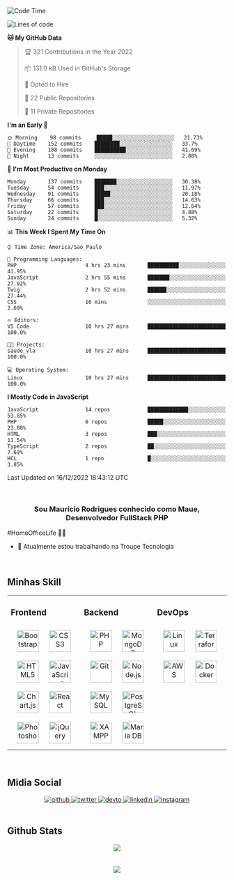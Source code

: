 <!--START_SECTION:waka-->
![Code Time](http://img.shields.io/badge/Code%20Time-1%2C090%20hrs%2055%20mins-blue)

![Lines of code](https://img.shields.io/badge/From%20Hello%20World%20I%27ve%20Written-5%20Million%20lines%20of%20code-blue)

**🐱 My GitHub Data** 

> 🏆 321 Contributions in the Year 2022
 > 
> 📦 131.0 kB Used in GitHub's Storage 
 > 
> 💼 Opted to Hire
 > 
> 📜 22 Public Repositories 
 > 
> 🔑 11 Private Repositories  
 > 
**I'm an Early 🐤** 

```text
🌞 Morning    98 commits     █████░░░░░░░░░░░░░░░░░░░░   21.73% 
🌆 Daytime    152 commits    ████████░░░░░░░░░░░░░░░░░   33.7% 
🌃 Evening    188 commits    ██████████░░░░░░░░░░░░░░░   41.69% 
🌙 Night      13 commits     ░░░░░░░░░░░░░░░░░░░░░░░░░   2.88%

```
📅 **I'm Most Productive on Monday** 

```text
Monday       137 commits    ███████░░░░░░░░░░░░░░░░░░   30.38% 
Tuesday      54 commits     ███░░░░░░░░░░░░░░░░░░░░░░   11.97% 
Wednesday    91 commits     █████░░░░░░░░░░░░░░░░░░░░   20.18% 
Thursday     66 commits     ███░░░░░░░░░░░░░░░░░░░░░░   14.63% 
Friday       57 commits     ███░░░░░░░░░░░░░░░░░░░░░░   12.64% 
Saturday     22 commits     █░░░░░░░░░░░░░░░░░░░░░░░░   4.88% 
Sunday       24 commits     █░░░░░░░░░░░░░░░░░░░░░░░░   5.32%

```


📊 **This Week I Spent My Time On** 

```text
⌚︎ Time Zone: America/Sao_Paulo

💬 Programming Languages: 
PHP                      4 hrs 23 mins       ██████████░░░░░░░░░░░░░░░   41.95% 
JavaScript               2 hrs 55 mins       ███████░░░░░░░░░░░░░░░░░░   27.92% 
Twig                     2 hrs 52 mins       ██████░░░░░░░░░░░░░░░░░░░   27.44% 
CSS                      16 mins             ░░░░░░░░░░░░░░░░░░░░░░░░░   2.69%

🔥 Editors: 
VS Code                  10 hrs 27 mins      █████████████████████████   100.0%

🐱‍💻 Projects: 
saude_vla                10 hrs 27 mins      █████████████████████████   100.0%

💻 Operating System: 
Linux                    10 hrs 27 mins      █████████████████████████   100.0%

```

**I Mostly Code in JavaScript** 

```text
JavaScript               14 repos            █████████████░░░░░░░░░░░░   53.85% 
PHP                      6 repos             █████░░░░░░░░░░░░░░░░░░░░   23.08% 
HTML                     3 repos             ███░░░░░░░░░░░░░░░░░░░░░░   11.54% 
TypeScript               2 repos             ██░░░░░░░░░░░░░░░░░░░░░░░   7.69% 
HCL                      1 repo              █░░░░░░░░░░░░░░░░░░░░░░░░   3.85%

```



 Last Updated on 16/12/2022 18:43:12 UTC
<!--END_SECTION:waka-->

<br/>

### <div align="center">Sou Maurício Rodrigues conhecido como Maue, Desenvolvedor FullStack PHP

#HomeOfficeLife 👨‍💻  </div>  
  

- 🔭 Atualmente estou trabalhando na Troupe Tecnologia
  

<br/>  


## Minhas Skill  
<table><tr><td valign="top" width="33%">



### Frontend  
<div align="center">  
<img style="margin: 10px" src="https://profilinator.rishav.dev/skills-assets/bootstrap-plain.svg" alt="Bootstrap" height="50" />  
<img style="margin: 10px" src="https://profilinator.rishav.dev/skills-assets/css3-original-wordmark.svg" alt="CSS3" height="50" />  
<img style="margin: 10px" src="https://profilinator.rishav.dev/skills-assets/html5-original-wordmark.svg" alt="HTML5" height="50" />  
<img style="margin: 10px" src="https://profilinator.rishav.dev/skills-assets/javascript-original.svg" alt="JavaScript" height="50" />  
<img style="margin: 10px" src="https://profilinator.rishav.dev/skills-assets/logo-title.svg" alt="Chart.js" height="50" />  
<img style="margin: 10px" src="https://profilinator.rishav.dev/skills-assets/react-original-wordmark.svg" alt="React" height="50" />  
<img style="margin: 10px" src="https://profilinator.rishav.dev/skills-assets/photoshop-plain.svg" alt="Photoshop" height="50" />  
<img style="margin: 10px" src="https://profilinator.rishav.dev/skills-assets/jquery.png" alt="jQuery" height="50" />  
</div>

</td><td valign="top" width="33%">



### Backend  
<div align="center">  
<img style="margin: 10px" src="https://profilinator.rishav.dev/skills-assets/php-original.svg" alt="PHP" height="50" />  
<img style="margin: 10px" src="https://profilinator.rishav.dev/skills-assets/mongodb-original-wordmark.svg" alt="MongoDB" height="50" />  
<img style="margin: 10px" src="https://profilinator.rishav.dev/skills-assets/git-scm-icon.svg" alt="Git" height="50" />  
<img style="margin: 10px" src="https://profilinator.rishav.dev/skills-assets/nodejs-original-wordmark.svg" alt="Node.js" height="50" />  
<img style="margin: 10px" src="https://profilinator.rishav.dev/skills-assets/mysql-original-wordmark.svg" alt="MySQL" height="50" />  
<img style="margin: 10px" src="https://profilinator.rishav.dev/skills-assets/postgresql-original-wordmark.svg" alt="PostgreSQL" height="50" />  
<img style="margin: 10px" src="https://profilinator.rishav.dev/skills-assets/xampp.png" alt="XAMPP" height="50" />  
<img style="margin: 10px" src="https://profilinator.rishav.dev/skills-assets/mariadb.png" alt="Maria DB" height="50" />  
</div>

</td><td valign="top" width="33%">



### DevOps  
<div align="center">  
<img style="margin: 10px" src="https://profilinator.rishav.dev/skills-assets/linux-original.svg" alt="Linux" height="50" />  
<img style="margin: 10px" src="https://profilinator.rishav.dev/skills-assets/terraformio-icon.svg" alt="Terraform" height="50" />  
<img style="margin: 10px" src="https://profilinator.rishav.dev/skills-assets/amazonwebservices-original-wordmark.svg" alt="AWS" height="50" />  
<img style="margin: 10px" src="https://profilinator.rishav.dev/skills-assets/docker-original-wordmark.svg" alt="Docker" height="50" />  
</div>

</td></tr></table>  

<br/>  


## Midia Social  
<div align="center">
<a href="https://github.com/MaueDev" target="_blank">
<img src=https://img.shields.io/badge/github-%2324292e.svg?&style=for-the-badge&logo=github&logoColor=white alt=github style="margin-bottom: 5px;" />
</a>
<a href="https://twitter.com/MaueDev" target="_blank">
<img src=https://img.shields.io/badge/twitter-%2300acee.svg?&style=for-the-badge&logo=twitter&logoColor=white alt=twitter style="margin-bottom: 5px;" />
</a>
<a href="https://dev.to/rishavanandMaueDev" target="_blank">
<img src=https://img.shields.io/badge/dev.to-%2308090A.svg?&style=for-the-badge&logo=dev.to&logoColor=white alt=devto style="margin-bottom: 5px;" />
</a>
<a href="https://linkedin.com/in/mauricio-rodrigues-mauedev" target="_blank">
<img src=https://img.shields.io/badge/linkedin-%231E77B5.svg?&style=for-the-badge&logo=linkedin&logoColor=white alt=linkedin style="margin-bottom: 5px;" />
</a>
<a href="https://instagram.com/mauricio_rodrigues_21" target="_blank">
<img src=https://img.shields.io/badge/instagram-%23000000.svg?&style=for-the-badge&logo=instagram&logoColor=white alt=instagram style="margin-bottom: 5px;" />
</a>  
</div>  
  

<br/>  


## Github Stats  
<div align="center"><img src="https://github-readme-stats.vercel.app/api/top-langs/?username=MaueDev&hide_border=true&layout=compact" align="center" /></div>  

<br/>  

<br/>  

<div align="center">
<img src="https://komarev.com/ghpvc/?username=MaueDev&&style=flat-square" align="center" />
</div>  
  
